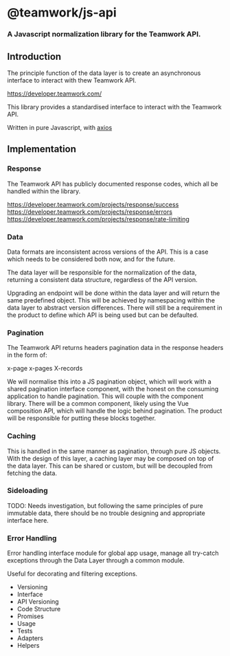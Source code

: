 # @teamwork/js-api
### A Javascript normalization library for the Teamwork API.

## Introduction
The principle function of the data layer is to create an asynchronous interface to interact with thew Teamwork API.

https://developer.teamwork.com/

This library provides a standardised interface to interact with the Teamwork API.

Written in pure Javascript, with [axios](https://github/axios/axios)

## Implementation

### Response
The Teamwork API has publicly documented response codes, which all be handled within the library.

https://developer.teamwork.com/projects/response/success
https://developer.teamwork.com/projects/response/errors
https://developer.teamwork.com/projects/response/rate-limiting

### Data
Data formats are inconsistent across versions of the API. This is a case which needs to be considered both now, and for the future.

The data layer will be responsible for the normalization of the data, returning a consistent data structure, regardless of the API version.

Upgrading an endpoint will be done within the data layer and will return the same predefined object. This will be achieved by namespacing within the data layer to abstract version differences. There will still be a requirement in the product to define which API is being used but can be defaulted.

### Pagination
The Teamwork API returns headers pagination data in the response headers in the form of:

x-page
x-pages
X-records

We will normalise this into a JS pagination object, which will work with a shared pagination interface component, with the honest on the consuming application to handle pagination. This will couple with the component library. There will be a common component, likely using the Vue composition API, which will handle the logic behind pagination. The product will be responsible for putting these blocks together.

### Caching
This is handled in the same manner as pagination, through pure JS objects. With the design of this layer, a caching layer may be composed on top of the data layer. This can be shared or custom, but will be decoupled from fetching the data.

### Sideloading
TODO: Needs investigation, but following the same principles of pure immutable data, there should be no trouble designing and appropriate interface here.

### Error Handling
Error handling interface module for global app usage, manage all try-catch exceptions through the Data Layer through a common module.

Useful for decorating and filtering exceptions.
- Versioning
- Interface
- API Versioning
- Code Structure
- Promises
- Usage
- Tests
- Adapters
- Helpers
